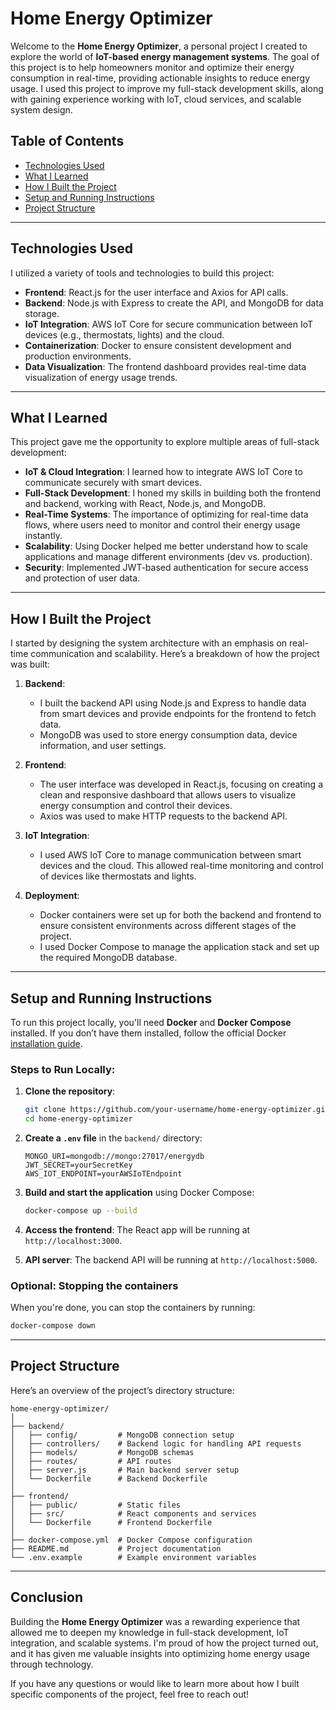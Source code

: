 # Home Energy Optimizer

Welcome to the **Home Energy Optimizer**, a personal project I created to explore the world of **IoT-based energy management systems**. The goal of this project is to help homeowners monitor and optimize their energy consumption in real-time, providing actionable insights to reduce energy usage. I used this project to improve my full-stack development skills, along with gaining experience working with IoT, cloud services, and scalable system design.

## Table of Contents
- [Technologies Used](#technologies-used)
- [What I Learned](#what-i-learned)
- [How I Built the Project](#how-i-built-the-project)
- [Setup and Running Instructions](#setup-and-running-instructions)
- [Project Structure](#project-structure)

---

## Technologies Used
I utilized a variety of tools and technologies to build this project:

- **Frontend**: React.js for the user interface and Axios for API calls.
- **Backend**: Node.js with Express to create the API, and MongoDB for data storage.
- **IoT Integration**: AWS IoT Core for secure communication between IoT devices (e.g., thermostats, lights) and the cloud.
- **Containerization**: Docker to ensure consistent development and production environments.
- **Data Visualization**: The frontend dashboard provides real-time data visualization of energy usage trends.

---

## What I Learned
This project gave me the opportunity to explore multiple areas of full-stack development:
- **IoT & Cloud Integration**: I learned how to integrate AWS IoT Core to communicate securely with smart devices.
- **Full-Stack Development**: I honed my skills in building both the frontend and backend, working with React, Node.js, and MongoDB.
- **Real-Time Systems**: The importance of optimizing for real-time data flows, where users need to monitor and control their energy usage instantly.
- **Scalability**: Using Docker helped me better understand how to scale applications and manage different environments (dev vs. production).
- **Security**: Implemented JWT-based authentication for secure access and protection of user data.

---

## How I Built the Project

I started by designing the system architecture with an emphasis on real-time communication and scalability. Here’s a breakdown of how the project was built:

1. **Backend**: 
   - I built the backend API using Node.js and Express to handle data from smart devices and provide endpoints for the frontend to fetch data.
   - MongoDB was used to store energy consumption data, device information, and user settings.

2. **Frontend**:
   - The user interface was developed in React.js, focusing on creating a clean and responsive dashboard that allows users to visualize energy consumption and control their devices.
   - Axios was used to make HTTP requests to the backend API.

3. **IoT Integration**:
   - I used AWS IoT Core to manage communication between smart devices and the cloud. This allowed real-time monitoring and control of devices like thermostats and lights.

4. **Deployment**:
   - Docker containers were set up for both the backend and frontend to ensure consistent environments across different stages of the project.
   - I used Docker Compose to manage the application stack and set up the required MongoDB database.

---

## Setup and Running Instructions

To run this project locally, you'll need **Docker** and **Docker Compose** installed. If you don’t have them installed, follow the official Docker [installation guide](https://docs.docker.com/get-docker/).

### Steps to Run Locally:
1. **Clone the repository**:
   ```bash
   git clone https://github.com/your-username/home-energy-optimizer.git
   cd home-energy-optimizer
   ```

2. **Create a `.env` file** in the `backend/` directory:
   ```
   MONGO_URI=mongodb://mongo:27017/energydb
   JWT_SECRET=yourSecretKey
   AWS_IOT_ENDPOINT=yourAWSIoTEndpoint
   ```

3. **Build and start the application** using Docker Compose:
   ```bash
   docker-compose up --build
   ```

4. **Access the frontend**: The React app will be running at `http://localhost:3000`.
5. **API server**: The backend API will be running at `http://localhost:5000`.

### Optional: Stopping the containers
When you're done, you can stop the containers by running:
```bash
docker-compose down
```

---

## Project Structure

Here’s an overview of the project’s directory structure:

```
home-energy-optimizer/
│
├── backend/
│   ├── config/         # MongoDB connection setup
│   ├── controllers/    # Backend logic for handling API requests
│   ├── models/         # MongoDB schemas
│   ├── routes/         # API routes
│   ├── server.js       # Main backend server setup
│   └── Dockerfile      # Backend Dockerfile
│
├── frontend/
│   ├── public/         # Static files
│   ├── src/            # React components and services
│   └── Dockerfile      # Frontend Dockerfile
│
├── docker-compose.yml  # Docker Compose configuration
├── README.md           # Project documentation
└── .env.example        # Example environment variables
```

---

## Conclusion

Building the **Home Energy Optimizer** was a rewarding experience that allowed me to deepen my knowledge in full-stack development, IoT integration, and scalable systems. I'm proud of how the project turned out, and it has given me valuable insights into optimizing home energy usage through technology.

If you have any questions or would like to learn more about how I built specific components of the project, feel free to reach out!
